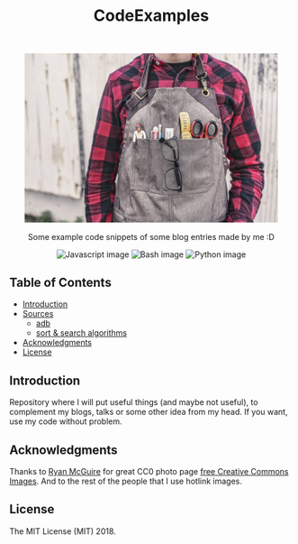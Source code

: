 <h1 align="center"> CodeExamples </h1> <br>
<p align="center">
  <img alt="Banner" title="Bannercito" src="https://github.com/NoRoboto/CodeExamples/blob/master/src/banner.jpg" width="450">
</p>

<p align="center">
 Some example code snippets of some blog entries made by me :D
</p>

<p align="center">
<img alt="Javascript image" title="JS" src="https://upload.wikimedia.org/wikipedia/commons/thumb/9/99/Unofficial_JavaScript_logo_2.svg/240px-Unofficial_JavaScript_logo_2.svg.png" width="140">
<img alt="Bash image" title="bash" src="http://jon.dehdari.org/images/logos/bash.png" width="200">
<img alt="Python image" title="python" src="https://www.sololearn.com/Icons/Courses/1073.png" width="140">
</p>

## Table of Contents

- [Introduction](#introduction)
- [Sources]()
  - [adb](https://github.com/NoRoboto/CodeExamples/tree/master/adb)
  - [sort & search algorithms](https://github.com/NoRoboto/CodeExamples/tree/master/sorting-algorithms/node-cli-manager)
- [Acknowledgments](#acknowledgments)
- [License](#license)

## Introduction

Repository where I will put useful things (and maybe not useful), to complement my blogs, talks or some other idea from my head. If you want, use my code without problem.

## Acknowledgments

Thanks to [Ryan McGuire](https://www.jetbrains.com) for great CC0 photo page [free Creative Commons Images](https://gratisography.com/). And to the rest of the people that I use hotlink images.

## License
The MIT License (MIT) 2018.
